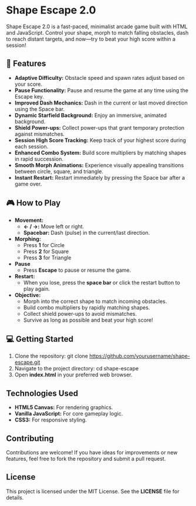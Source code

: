 # Shape Escape 2.0

Shape Escape 2.0 is a fast-paced, minimalist arcade game built with HTML and JavaScript. Control your shape, morph to match falling obstacles, dash to reach distant targets, and now—try to beat your high score within a session!

## 🚀 Features
- **Adaptive Difficulty:** Obstacle speed and spawn rates adjust based on your score.
- **Pause Functionality:** Pause and resume the game at any time using the Escape key.
- **Improved Dash Mechanics:** Dash in the current or last moved direction using the Space bar.
- **Dynamic Starfield Background:** Enjoy an immersive, animated background.
- **Shield Power-ups:** Collect power-ups that grant temporary protection against mismatches.
- **Session High Score Tracking:** Keep track of your highest score during each session.
- **Enhanced Combo System:** Build score multipliers by matching shapes in rapid succession.
- **Smooth Morph Animations:** Experience visually appealing transitions between circle, square, and triangle.
- **Instant Restart:** Restart immediately by pressing the Space bar after a game over.

## 🎮 How to Play
- **Movement:**  
  - **← / →:** Move left or right.  
  - **Spacebar:** Dash (pulse) in the current/last direction.
- **Morphing:**  
  - Press **1** for Circle  
  - Press **2** for Square  
  - Press **3** for Triangle
- **Pause**
  - Press **Escape** to pause or resume the game.
- **Restart:**  
  - When you lose, press the **space bar** or click the restart button to play again.
- **Objective:**  
  - Morph into the correct shape to match incoming obstacles.
  - Build combo multipliers by rapidly matching shapes.
  - Collect shield power-ups to avoid mismatches.
  - Survive as long as possible and beat your high score!

## 💻 Getting Started
1. Clone the repository:
  git clone https://github.com/yourusername/shape-escape.git
2. Navigate to the project directory:
  cd shape-escape
3. Open **index.html** in your preferred web browser.

## Technologies Used
- **HTML5 Canvas:** For rendering graphics.
- **Vanilla JavaScript:** For core gameplay logic.
- **CSS3:** For responsive styling.

## Contributing
Contributions are welcome! If you have ideas for improvements or new features, feel free to fork the repository and submit a pull request.

## License
This project is licensed under the MIT License. See the **LICENSE** file for details.